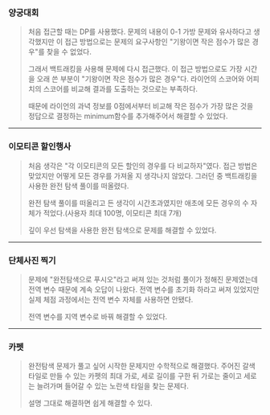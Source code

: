 ### 양궁대회

> 처음 접근할 때는 DP를 사용했다. 문제의 내용이 0-1 가방 문제와 유사하다고 생각했지만 이 접근 방법으로는 문제의 요구사항인 "기왕이면 작은 점수가 많은 경우"를 찾을 수 없었다.
>
> 그래서 백트래킹을 사용해 문제에 다시 접근했다. 이 접근 방법으로도 가장 시간을 오래 쓴 부분이 "기왕이면 작은 점수가 많은 경우"다. 라이언의 스코어와 어피치의 스코어를 비교해 결과를 도출하는 것으로는 부족하다.
>
> 때문에 라이언의 과녁 정보를 0점에서부터 비교해 작은 점수가 가장 많은 것을 정답으로 결정하는 minimum함수를 추가해주어서 해결할 수 있었다.

---

### 이모티콘 할인행사

> 처음 생각은 "각 이모티콘의 모든 할인의 경우를 다 비교하자"였다. 접근 방법은 맞았지만 어떻게 모든 경우를 가져올 지 생각나지 않았다. 그러던 중 백트래킹을 사용한 완전 탐색 풀이를 떠올렸다.
>
> 완전 탐색 풀이를 떠올리고 든 생각이 시간초과였지만 애초에 모든 경우의 수 자체가 적었다.(사용자 최대 100명, 이모티콘 최대 7개)
>
> 깊이 우선 탐색을 사용한 완전 탐색으로 문제를 해결할 수 있었다.

---

### 단체사진 찍기

> 문제에 "완전탐색으로 푸시오"라고 써져 있는 것처럼 풀이가 정해진 문제였는데 전역 변수 때문에 계속 오답이 나왔다. 전역 변수를 초기화 하라고 써져 있었지만 실제 체점 과정에서는 전역 변수 자체를 사용하면 안됐다.
>
> 전역 변수를 지역 변수로 바꿔 해결할 수 있었다.

---

### 카펫

> 완전탐색 문제가 풀고 싶어 시작한 문제지만 수학적으로 해결했다. 주어진 갈색 타일로 만들 수 있는 카펫의 최대 가로, 세로 길이를 구한 뒤 가로는 줄이고 세로는 늘려가며 들어갈 수 있는 노란색 타일을 찾는 문제다.
>
> 설명 그대로 해결하면 쉽게 해결할 수 있다.

